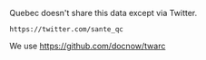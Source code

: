 Quebec doesn't share this data except via Twitter.

    https://twitter.com/sante_qc

We use https://github.com/docnow/twarc
